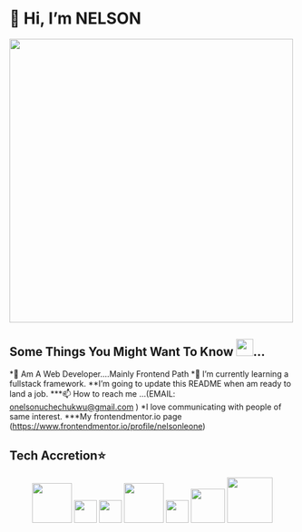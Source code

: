 # 👋 Hi, I’m NELSON

  <img src="https://user-images.githubusercontent.com/95982650/211197145-09f759f9-7b42-493e-bb6d-174488820ede.gif" width="500"/>
  
## Some Things You Might Want To Know <img src="https://user-images.githubusercontent.com/95982650/217330060-490c1e5e-1dfc-4a92-bb37-a6998bb9ce0c.png" width="30" />...

 *👀 Am A Web Developer....Mainly Frontend Path
 *🌱 I’m currently learning a fullstack framework.
 **I’m going to update this README when am ready to land a job.
 ***📫 How to reach me ...(EMAIL: onelsonuchechukwu@gmail.com )
 *I love communicating with people of same interest.
 ***My frontendmentor.io page (https://www.frontendmentor.io/profile/nelsonleone)
 
 

## Tech Accretion⭐

<div align="center">
        <img src="https://user-images.githubusercontent.com/95982650/217250559-0ec52c46-1a79-42ab-8d7f-4697e19cceab.png" width="70" />
        <img src="https://user-images.githubusercontent.com/95982650/217252667-0291b599-69f7-4cfd-8995-c3a058d3e4b7.png" width="40"/>
        <img src="https://user-images.githubusercontent.com/95982650/217254138-eeb64c65-0c5f-4f94-8671-0437d8d22f23.png" width="40"/>
         <img src="https://user-images.githubusercontent.com/95982650/217256846-df4b3dee-ca47-4773-84fa-b2fb2310a2d1.png" width="70"/>
         <img src="https://user-images.githubusercontent.com/95982650/217259525-3aa1c059-cda9-4b54-ab8a-9adffc364e5d.png" width="40"/>
         <img src="https://user-images.githubusercontent.com/95982650/217334761-2ecc3967-156a-4d4f-8bf6-d9d870720851.png" width="60"/>
       <img src="https://user-images.githubusercontent.com/95982650/217260559-de75a0da-864e-4402-8c84-83ac1b9d7a4e.png" width="80"/>
</div>


<!---
nelsonleone/nelsonleone is a ✨ special ✨ repository because its `README.md` (this file) appears on your GitHub profile.
You can click the Preview link to take a look at your changes.


--->

                

